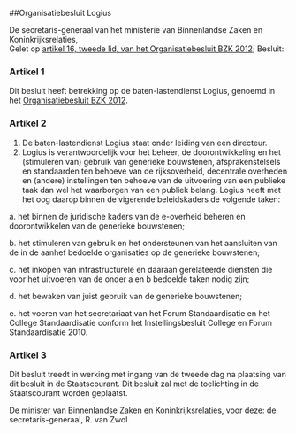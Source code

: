 <meta http-equiv='Content-Type' content='text/html; charset=utf-8' />

##Organisatiebesluit Logius

De secretaris-generaal van het ministerie van Binnenlandse Zaken en Koninkrijksrelaties,  
Gelet op [artikel 16, tweede lid, van het Organisatiebesluit BZK 2012](../../../../ministeriele-regeling/organisatiebesluit/bzk/2012/BWBR0031833/README.md);
Besluit:    

### Artikel  1  

Dit besluit heeft betrekking op de baten-lastendienst Logius, genoemd in het [Organisatiebesluit BZK 2012](../../../../ministeriele-regeling/organisatiebesluit/bzk/2012/BWBR0031833/README.md). 

### Artikel  2  

1.  De baten-lastendienst Logius staat onder leiding van een directeur.   
2.  Logius is verantwoordelijk voor het beheer, de doorontwikkeling en het (stimuleren van) gebruik van generieke bouwstenen, afsprakenstelsels en standaarden ten behoeve van de rijksoverheid, decentrale overheden en (andere) instellingen ten behoeve van de uitvoering van een publieke taak dan wel het waarborgen van een publiek belang. Logius heeft met het oog daarop binnen de vigerende beleidskaders de volgende taken: 

a. het binnen de juridische kaders van de e-overheid beheren en doorontwikkelen van de generieke bouwstenen;  

b. het stimuleren van gebruik en het ondersteunen van het aansluiten van de in de aanhef bedoelde organisaties op de generieke bouwstenen;  

c. het inkopen van infrastructurele en daaraan gerelateerde diensten die voor het uitvoeren van de onder a en b bedoelde taken nodig zijn;  

d. het bewaken van juist gebruik van de generieke bouwstenen;  

e. het voeren van het secretariaat van het Forum Standaardisatie en het College Standaardisatie conform het Instellingsbesluit College en Forum Standaardisatie 2010.    

### Artikel  3  

Dit besluit treedt in werking met ingang van de tweede dag na plaatsing van dit besluit in de Staatscourant. 
Dit besluit zal met de toelichting in de Staatscourant worden geplaatst.  

De 
minister van Binnenlandse Zaken en Koninkrijksrelaties, voor deze: 
de secretaris-generaal, 
R. van Zwol     
